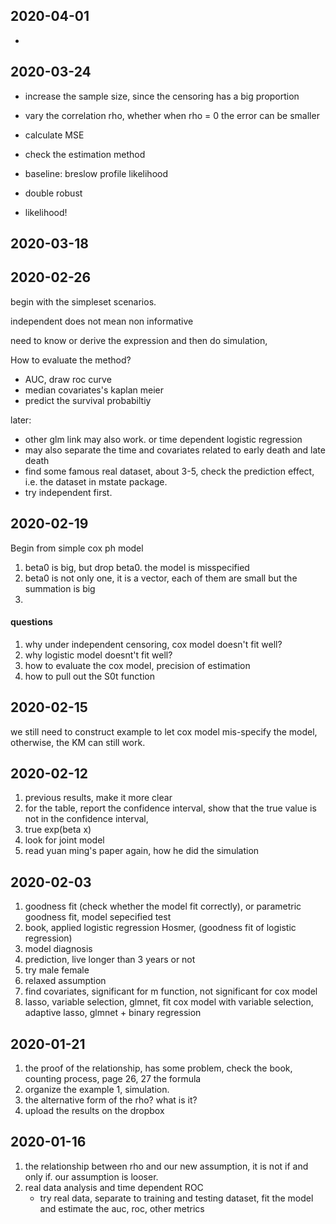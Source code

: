 


## 2020-04-01

* 

## 2020-03-24

* increase the sample size, since the censoring has a big proportion 
* vary the correlation rho, whether when rho = 0 the error can be smaller
* calculate MSE
* check the estimation method 
* baseline: breslow profile likelihood 

* double robust 

* likelihood! 



## 2020-03-18



## 2020-02-26

begin with the simpleset scenarios. 

independent does not mean non informative

need to know or derive the expression and then do simulation, 

How to evaluate the method? 

  + AUC, draw roc curve
  + median covariates's kaplan meier 
  + predict the survival probabiltiy 


later: 
  + other glm link may also work.  or time dependent logistic regression
  + may also separate the time and covariates related to early death and late death 
  + find some famous real dataset, about 3-5, check the prediction effect, i.e. the dataset in mstate package. 
  + try independent first. 


## 2020-02-19

Begin from simple cox ph model

1. beta0 is big, but drop beta0. the model is misspecified
2. beta0 is not only one, it is a vector, each of them are small but the summation is big
3. 

#### questions 

1. why under independent censoring, cox model doesn't fit well? 
2. why logistic model doesnt't fit well? 
3. how to evaluate the cox model, precision of estimation 
4. how to pull out the S0t function


## 2020-02-15

we still need to construct example to let cox model mis-specify the model, otherwise, the KM can still work. 

## 2020-02-12

1. previous results, make it more clear
2. for the table, report the confidence interval, show that the true value is not in the confidence interval,
3. true exp(beta x)
4. look for joint model
5. read yuan ming's paper again, how he did the simulation 


## 2020-02-03

1. goodness fit (check whether the model fit correctly), or parametric goodness fit, model sepecified test
2. book, applied logistic regression Hosmer, (goodness fit of logistic regression)
3. model diagnosis 
4. prediction, live longer than 3 years or not 
5. try male female
6. relaxed assumption 
7. find covariates, significant for m function, not significant for cox model
8. lasso, variable selection, glmnet, fit cox model with variable selection, adaptive lasso, glmnet + binary regression

## 2020-01-21

1. the proof of the relationship, has some problem, check the book, counting process, page 26, 27 the formula
2. organize the example 1, simulation. 
3. the alternative form of the rho? what is it? 
4. upload the results on the dropbox


## 2020-01-16

1. the relationship between rho and our new assumption, it is not if and only if. our assumption is looser. 
2. real data analysis and time dependent ROC
    + try real data, separate to training and testing dataset, fit the model and estimate the auc, roc, other metrics

